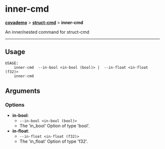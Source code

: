 # inner-cmd
__[covademo](./covademo.md)__ > __[struct-cmd](./covademo-struct-cmd.md)__ > __inner-cmd__

An inner/nested command for struct-cmd

___

## Usage
```shell
USAGE:
    inner-cmd ​​ --in-bool <in-bool (bool)> | ​​ --in-float <in-float (f32)>
    inner-cmd 

```

## Arguments
### Options
- __in-bool__:
    - `​​--in-bool <in-bool (bool)>`
    - The 'in_bool' Option of type 'bool'.
- __in-float__:
    - `​​--in-float <in-float (f32)>`
    - The 'in_float' Option of type 'f32'.

